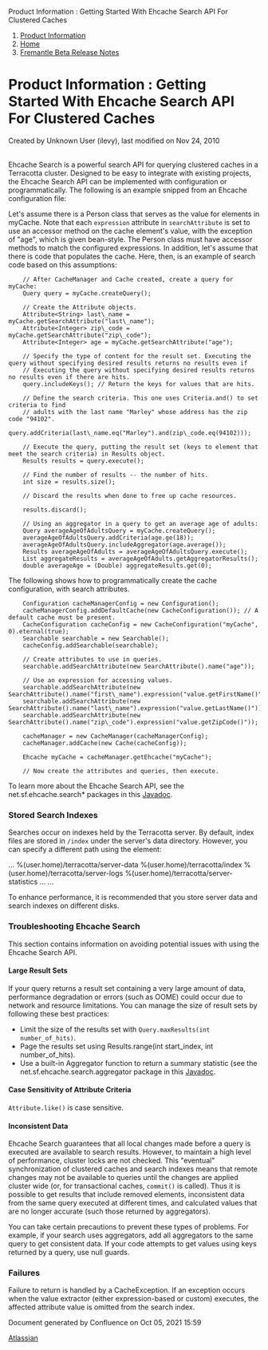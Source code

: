 Product Information : Getting Started With Ehcache Search API For Clustered Caches  

1.  [Product Information](index)
2.  [Home](Home)
3.  [Fremantle Beta Release Notes](Fremantle-Beta-Release-Notes)

Product Information : Getting Started With Ehcache Search API For Clustered Caches
==================================================================================

Created by Unknown User (ilevy), last modified on Nov 24, 2010

﻿  
Ehcache Search is a powerful search API for querying clustered caches in a Terracotta cluster. Designed to be easy to integrate with existing projects, the Ehcache Search API can be implemented with configuration or programmatically. The following is an example snipped from an Ehcache configuration file:

  <cache name="myCache" maxElementsInMemory="0" eternal="true"
    overflowToDisk="false">
    <searchable>
      <searchAttribute name="age" />
      <searchAttribute name="first\_name" expression="value.getFirstName()" />
      <searchAttribute name="last\_name" expression="value.getLastName()" />
      <searchAttribute name="zip\_code" expression="value.getZipCode()" />
    </searchable>
    <terracotta />
  </cache>

Let's assume there is a Person class that serves as the value for elements in myCache. Note that each `expression` attribute in `searchAttribute` is set to use an accessor method on the cache element's value, with the exception of "age", which is given bean-style. The Person class must have accessor methods to match the configured expressions. In addition, let's assume that there is code that populates the cache. Here, then, is an example of search code based on this assumptions:

        
        // After CacheManager and Cache created, create a query for myCache:
        Query query = myCache.createQuery();

        // Create the Attribute objects.
        Attribute<String> last\_name = myCache.getSearchAttribute("last\_name");
        Attribute<Integer> zip\_code = myCache.getSearchAttribute("zip\_code");
        Attribute<Integer> age = myCache.getSearchAttribute("age");

        // Specify the type of content for the result set. Executing the query without specifying desired results returns no results even if
        // Executing the query without specifying desired results returns no results even if there are hits.
        query.includeKeys(); // Return the keys for values that are hits.

        // Define the search criteria. This one uses Criteria.and() to set criteria to find 
        // adults with the last name "Marley" whose address has the zip code "94102".
        query.addCriteria(last\_name.eq("Marley").and(zip\_code.eq(94102)));

        // Execute the query, putting the result set (keys to element that meet the search criteria) in Results object.
        Results results = query.execute();

        // Find the number of results -- the number of hits.
        int size = results.size();
        
        // Discard the results when done to free up cache resources.

        results.discard();

        // Using an aggregator in a query to get an average age of adults:
        Query averageAgeOfAdultsQuery = myCache.createQuery();
        averageAgeOfAdultsQuery.addCriteria(age.ge(18));
        averageAgeOfAdultsQuery.includeAggregator(age.average());
        Results averageAgeOfAdults = averageAgeOfAdultsQuery.execute();        
        List aggregateResults = averageAgeOfAdults.getAggregatorResults();
        double averageAge = (Double) aggregateResults.get(0);        

The following shows how to programmatically create the cache configuration, with search attributes.

        
        Configuration cacheManagerConfig = new Configuration();
        cacheManagerConfig.addDefaultCache(new CacheConfiguration()); // A default cache must be present.
        CacheConfiguration cacheConfig = new CacheConfiguration("myCache", 0).eternal(true);
        Searchable searchable = new Searchable();
        cacheConfig.addSearchable(searchable);

        // Create attributes to use in queries.
        searchable.addSearchAttribute(new SearchAttribute().name("age"));

        // Use an expression for accessing values.
        searchable.addSearchAttribute(new SearchAttribute().name("first\_name").expression("value.getFirstName()"));
        searchable.addSearchAttribute(new SearchAttribute().name("last\_name").expression("value.getLastName()"));
        searchable.addSearchAttribute(new SearchAttribute().name("zip\_code").expression("value.getZipCode()"));

        cacheManager = new CacheManager(cacheManagerConfig);
        cacheManager.addCache(new Cache(cacheConfig));

        Ehcache myCache = cacheManager.getEhcache("myCache");

        // Now create the attributes and queries, then execute. 

To learn more about the Ehcache Search API, see the net.sf.ehcache.search\* packages in this [Javadoc](http://ehcache.org/apidocs/index).

### Stored Search Indexes

Searches occur on indexes held by the Terracotta server. By default, index files are stored in `/index` under the server's data directory. However, you can specify a different path using the <index> element:

...
<server>
  <data>%(user.home)/terracotta/server-data</data>
  <index>%(user.home)/terracotta/index</index>
  <logs>%(user.home)/terracotta/server-logs</logs>
  <statistics>%(user.home)/terracotta/server-statistics</statistics>
...
</server>
...

To enhance performance, it is recommended that you store server data and search indexes on different disks.

### Troubleshooting Ehcache Search

This section contains information on avoiding potential issues with using the Ehcache Search API.

#### Large Result Sets

If your query returns a result set containing a very large amount of data, performance degradation or errors (such as OOME) could occur due to network and resource limitations. You can manage the size of result sets by following these best practices:

*   Limit the size of the results set with `Query.maxResults(int number_of_hits)`.
*   Page the results set using Results.range(int start\_index, int number\_of\_hits).
*   Use a built-in Aggregator function to return a summary statistic (see the net.sf.ehcache.search.aggregator package in this [Javadoc](http://ehcache.org/apidocs/index).

#### Case Sensitivity of Attribute Criteria

`Attribute.like()` is case sensitive.

#### Inconsistent Data

Ehcache Search guarantees that all local changes made before a query is executed are available to search results. However, to maintain a high level of performance, cluster locks are not checked. This "eventual" synchronization of clustered caches and search indexes means that remote changes may not be available to queries until the changes are applied cluster wide (or, for transactional caches, `commit()` is called). Thus it is possible to get results that include removed elements, inconsistent data from the same query executed at different times, and calculated values that are no longer accurate (such those returned by aggregators).

You can take certain precautions to prevent these types of problems. For example, if your search uses aggregators, add all aggregators to the same query to get consistent data. If your code attempts to get values using keys returned by a query, use null guards.

### Failures

Failure to return is handled by a CacheException. If an exception occurs when the value extractor (either expression-based or custom) executes, the affected attribute value is omitted from the search index.

Document generated by Confluence on Oct 05, 2021 15:59

[Atlassian](http://www.atlassian.com/)